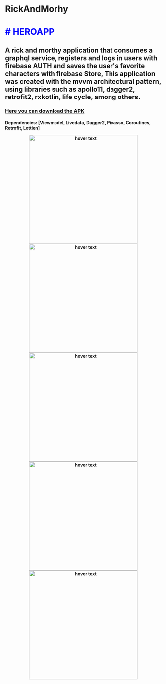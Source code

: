 # RickAndMorhy

<h1 style= "color: #00f;
    text-transform: uppercase;"># HeroApp</h1>
<h2> A rick and morthy application that consumes a graphql service, registers and logs in users with firebase AUTH and saves the user's favorite characters with firebase Store,
This application was created with the mvvm architectural pattern, using libraries such as apollo11, dagger2, retrofit2, rxkotlin, life cycle, among others.</h2>
<p>
    <h3><a href = "https://github.com/FelipePolo/RickAndMorhy/blob/main/apk/RickAndMorthy.apk">Here you can download the APK</a></h3>
</p>

<p>
    <h4>Dependencies: [Viewmodel, Livedata, Dagger2, Picasso, Coroutines, Retrofit, Lottien]    
</p>

<p align="center">
  <img src="https://github.com/FelipePolo/RickAndMorhy/blob/main/Preview/1.png" width="350" title="hover text">
  <img src="https://github.com/FelipePolo/RickAndMorhy/blob/main/Preview/2.png" width="350" title="hover text">
  <img src="https://github.com/FelipePolo/RickAndMorhy/blob/main/Preview/3.png" width="350" title="hover text">
  <img src="https://github.com/FelipePolo/RickAndMorhy/blob/main/Preview/4.jpg" width="350" title="hover text">
  <img src="https://github.com/FelipePolo/RickAndMorhy/blob/main/Preview/5.jpg" width="350" title="hover text">
</p>
